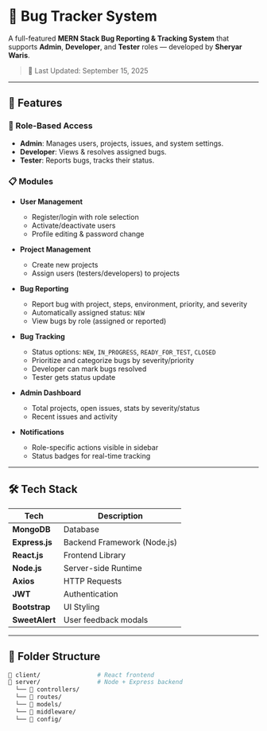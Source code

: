 # 🐛 Bug Tracker System

A full-featured **MERN Stack Bug Reporting & Tracking System** that supports **Admin**, **Developer**, and **Tester** roles — developed by **Sheryar Waris**.

> 📅 Last Updated: September 15, 2025

---

## 🚀 Features

### 👤 Role-Based Access
- **Admin**: Manages users, projects, issues, and system settings.
- **Developer**: Views & resolves assigned bugs.
- **Tester**: Reports bugs, tracks their status.

### 📋 Modules

- **User Management**
  - Register/login with role selection
  - Activate/deactivate users
  - Profile editing & password change

- **Project Management**
  - Create new projects
  - Assign users (testers/developers) to projects

- **Bug Reporting**
  - Report bug with project, steps, environment, priority, and severity
  - Automatically assigned status: `NEW`
  - View bugs by role (assigned or reported)

- **Bug Tracking**
  - Status options: `NEW`, `IN_PROGRESS`, `READY_FOR_TEST`, `CLOSED`
  - Prioritize and categorize bugs by severity/priority
  - Developer can mark bugs resolved
  - Tester gets status update

- **Admin Dashboard**
  - Total projects, open issues, stats by severity/status
  - Recent issues and activity

- **Notifications**
  - Role-specific actions visible in sidebar
  - Status badges for real-time tracking

---

## 🛠️ Tech Stack

| Tech           | Description                       |
|----------------|-----------------------------------|
| **MongoDB**    | Database                          |
| **Express.js** | Backend Framework (Node.js)       |
| **React.js**   | Frontend Library                  |
| **Node.js**    | Server-side Runtime               |
| **Axios**      | HTTP Requests                     |
| **JWT**        | Authentication                    |
| **Bootstrap**  | UI Styling                        |
| **SweetAlert** | User feedback modals              |

---

## 📂 Folder Structure

```bash
📁 client/                # React frontend
📁 server/                # Node + Express backend
  └── 📁 controllers/
  └── 📁 routes/
  └── 📁 models/
  └── 📁 middleware/
  └── 📁 config/

